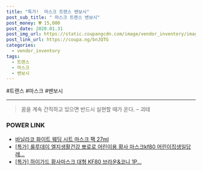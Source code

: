 ```yaml
--- 
title: "특가!  마스크 트랜스 밴보시" 
post_sub_title: " 마스크 트랜스 밴보시" 
post_money: ₩ 15,000 
post_date: 2020.01.31 
post_img_url: https://static.coupangcdn.com/image/vendor_inventory/images/2016/11/05/10/2/421fe4a8-5878-458a-b918-967cb7c072da.jpg 
post_link_url: https://coupa.ng/bnJQTG 
categories: 
  - vendor_inventory 
tags: 
  - 트랜스 
  - 마스크 
  - 밴보시 
--- 
```

  #트랜스 #마스크 #밴보시 
<hr> 

> 꿈을 계속 간직하고 있으면 반드시 실현할 때가 온다. – 괴테 


### POWER LINK

* <a href="https://blog.naver.com/fasyy4321/221786645330" target="_blank">바닐라코 화이트 웨딩 시트 마스크 팩 27ml</a>
* <a href="https://blog.naver.com/an0733/221791298642" target="_blank">[특가] 룰루데이 엘지생활건강 뽀로로 어린이용 황사 마스크kf80 어린이집생일답례...</a>
* <a href="https://blog.naver.com/santokki14/221791765320" target="_blank">[특가] 하이가드 황사마스크 대형 KF80 브라운&코니 1P...</a>
